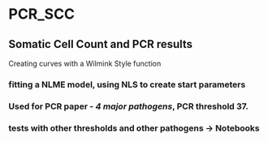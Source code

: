 # PCR_SCC

## Somatic Cell Count and PCR results

Creating curves with a Wilmink Style function
### fitting a NLME model, using NLS to create start parameters

### Used for PCR paper - *4 major pathogens*, PCR threshold 37.

### tests with other thresholds and other pathogens -> Notebooks
